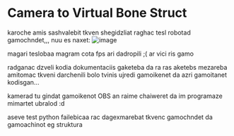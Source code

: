 # Camera to Virtual Bone Struct
karoche amis sashvalebit tkven shegidzliat raghac tesl robotad gamochndet,,, nuu es naxet:
![image](https://github.com/xd3d9/camera-to-virtual-bone-struct/assets/70921101/1e08d956-b2ec-4be4-926a-c0084858db2f)

magari teslobaa magram cota fps ari dadropili ;( ar vici ris gamo

radganac dzveli kodia dokumentaciis gaketeba da ra ras aketebs mezareba amitomac tkveni darchenili bolo tvinis ujredi gamoikenet da azri gamoitanet kodisgan...

kamerad tu gindat gamoikenot OBS an raime chaiweret da im programaze mimartet ubralod :d

aseve test python failebicaa rac dagexmarebat tkvenc gamochndet da gamoachinot eg struktura
